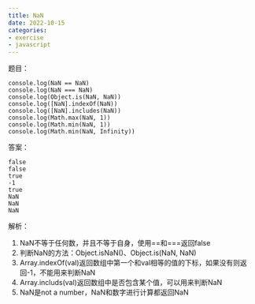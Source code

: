 ```yaml
---
title: NaN
date: 2022-10-15
categories: 
- exercise
- javascript
---
```


题目：
```
console.log(NaN == NaN)
console.log(NaN === NaN)
console.log(Object.is(NaN, NaN))
console.log([NaN].indexOf(NaN))
console.log([NaN].includes(NaN))
console.log(Math.max(NaN, 1))
console.log(Math.min(NaN, 1))
console.log(Math.min(NaN, Infinity))
```

答案：
```
false
false
true
-1
true
NaN
NaN
NaN
```

解析：
1. NaN不等于任何数，并且不等于自身，使用==和===返回false
2. 判断NaN的方法：Object.isNaN()、Object.is(NaN, NaN)
3. Array.indexOf(val)返回数组中第一个和val相等的值的下标，如果没有则返回-1，不能用来判断NaN
4. Array.includs(val)返回数组中是否包含某个值，可以用来判断NaN
5. NaN是not a number，NaN和数字进行计算都返回NaN

